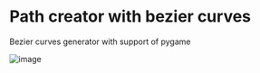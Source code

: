 # Path creator with bezier curves

Bezier curves generator with support of pygame

![image](https://user-images.githubusercontent.com/60257934/135766971-f1a6eeb8-a446-4b29-8ce9-2879801c2b48.png)

